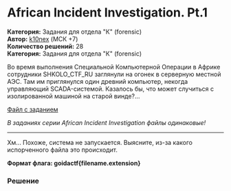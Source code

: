# African Incident Investigation. Pt.1
**Категория:** Задания для отдела "К" (forensic)\
**Автор:** [k10nex](https://t.me/k10nex) (МСК +7)\
**Количество решений:** 28\
**Категория:** Задания для отдела "К" (forensic)

Во время выполнения Специальной Компьютерной Операции в Африке сотрудники SHKOLO_CTF_RU заглянули на огонек в серверную местной АЭС. Там им приглянулся один древний компьютер, некогда управляющий SCADA-системой. Казалось бы, что может случиться с изолированной машиной на старой винде?...


[Файл с заданием](https://drive.google.com/drive/folders/18Agoas4E5SDlyTp1E_DgF72_F1rwv-Bu)


*В заданиях серии African Incident Investigation файлы одинаковые!*
__________________________________

Хм... Похоже, система не запускается. Выясните, из-за какого испорченного файла это происходит.

**Формат флага: goidactf{filename.extension}**



### Решение

